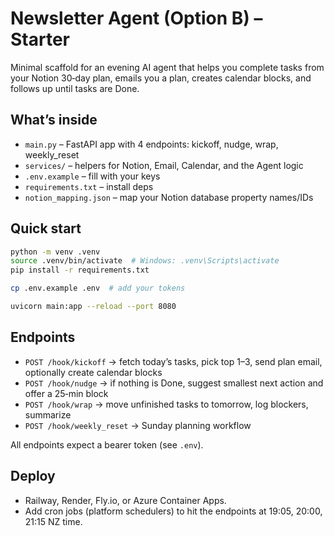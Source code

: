 # Newsletter Agent (Option B) – Starter

Minimal scaffold for an evening AI agent that helps you complete tasks from your Notion 30‑day plan, emails you a plan, creates calendar blocks, and follows up until tasks are Done.

## What’s inside
- `main.py` – FastAPI app with 4 endpoints: kickoff, nudge, wrap, weekly_reset
- `services/` – helpers for Notion, Email, Calendar, and the Agent logic
- `.env.example` – fill with your keys
- `requirements.txt` – install deps
- `notion_mapping.json` – map your Notion database property names/IDs

## Quick start
```bash
python -m venv .venv
source .venv/bin/activate  # Windows: .venv\Scripts\activate
pip install -r requirements.txt

cp .env.example .env  # add your tokens

uvicorn main:app --reload --port 8080
```

## Endpoints
- `POST /hook/kickoff`  → fetch today’s tasks, pick top 1–3, send plan email, optionally create calendar blocks
- `POST /hook/nudge`    → if nothing is Done, suggest smallest next action and offer a 25‑min block
- `POST /hook/wrap`     → move unfinished tasks to tomorrow, log blockers, summarize
- `POST /hook/weekly_reset` → Sunday planning workflow

All endpoints expect a bearer token (see `.env`).

## Deploy
- Railway, Render, Fly.io, or Azure Container Apps.
- Add cron jobs (platform schedulers) to hit the endpoints at 19:05, 20:00, 21:15 NZ time.

